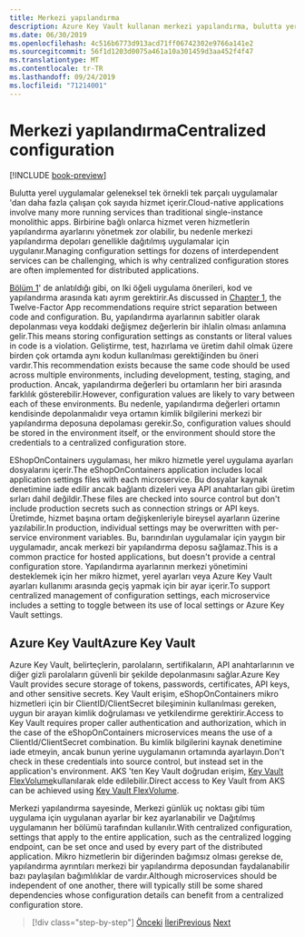 ```yaml
---
title: Merkezi yapılandırma
description: Azure Key Vault kullanan merkezi yapılandırma, bulutta yerel uygulamaların yönetilmesini kolaylaştırabilir.
ms.date: 06/30/2019
ms.openlocfilehash: 4c516b6773d913acd71ff06742302e9766a141e2
ms.sourcegitcommit: 56f1d1203d0075a461a10a301459d3aa452f4f47
ms.translationtype: MT
ms.contentlocale: tr-TR
ms.lasthandoff: 09/24/2019
ms.locfileid: "71214001"
---
```

# <a name="centralized-configuration"></a><span data-ttu-id="9228a-103">Merkezi yapılandırma</span><span class="sxs-lookup"><span data-stu-id="9228a-103">Centralized configuration</span></span>

[!INCLUDE [book-preview](../../../includes/book-preview.md)]

<span data-ttu-id="9228a-104">Bulutta yerel uygulamalar geleneksel tek örnekli tek parçalı uygulamalar 'dan daha fazla çalışan çok sayıda hizmet içerir.</span><span class="sxs-lookup"><span data-stu-id="9228a-104">Cloud-native applications involve many more running services than traditional single-instance monolithic apps.</span></span> <span data-ttu-id="9228a-105">Birbirine bağlı onlarca hizmet veren hizmetlerin yapılandırma ayarlarını yönetmek zor olabilir, bu nedenle merkezi yapılandırma depoları genellikle dağıtılmış uygulamalar için uygulanır.</span><span class="sxs-lookup"><span data-stu-id="9228a-105">Managing configuration settings for dozens of interdependent services can be challenging, which is why centralized configuration stores are often implemented for distributed applications.</span></span>

<span data-ttu-id="9228a-106">[Bölüm 1](introduction.md)' de anlatıldığı gibi, on Iki öğeli uygulama önerileri, kod ve yapılandırma arasında katı ayrım gerektirir.</span><span class="sxs-lookup"><span data-stu-id="9228a-106">As discussed in [Chapter 1](introduction.md), the Twelve-Factor App recommendations require strict separation between code and configuration.</span></span> <span data-ttu-id="9228a-107">Bu, yapılandırma ayarlarının sabitler olarak depolanması veya koddaki değişmez değerlerin bir ihlalin olması anlamına gelir.</span><span class="sxs-lookup"><span data-stu-id="9228a-107">This means storing configuration settings as constants or literal values in code is a violation.</span></span> <span data-ttu-id="9228a-108">Geliştirme, test, hazırlama ve üretim dahil olmak üzere birden çok ortamda aynı kodun kullanılması gerektiğinden bu öneri vardır.</span><span class="sxs-lookup"><span data-stu-id="9228a-108">This recommendation exists because the same code should be used across multiple environments, including development, testing, staging, and production.</span></span> <span data-ttu-id="9228a-109">Ancak, yapılandırma değerleri bu ortamların her biri arasında farklılık gösterebilir.</span><span class="sxs-lookup"><span data-stu-id="9228a-109">However, configuration values are likely to vary between each of these environments.</span></span> <span data-ttu-id="9228a-110">Bu nedenle, yapılandırma değerleri ortamın kendisinde depolanmalıdır veya ortamın kimlik bilgilerini merkezi bir yapılandırma deposuna depolaması gerekir.</span><span class="sxs-lookup"><span data-stu-id="9228a-110">So, configuration values should be stored in the environment itself, or the environment should store the credentials to a centralized configuration store.</span></span>

<span data-ttu-id="9228a-111">EShopOnContainers uygulaması, her mikro hizmetle yerel uygulama ayarları dosyalarını içerir.</span><span class="sxs-lookup"><span data-stu-id="9228a-111">The eShopOnContainers application includes local application settings files with each microservice.</span></span> <span data-ttu-id="9228a-112">Bu dosyalar kaynak denetimine iade edilir ancak bağlantı dizeleri veya API anahtarları gibi üretim sırları dahil değildir.</span><span class="sxs-lookup"><span data-stu-id="9228a-112">These files are checked into source control but don't include production secrets such as connection strings or API keys.</span></span> <span data-ttu-id="9228a-113">Üretimde, hizmet başına ortam değişkenleriyle bireysel ayarların üzerine yazılabilir.</span><span class="sxs-lookup"><span data-stu-id="9228a-113">In production, individual settings may be overwritten with per-service environment variables.</span></span> <span data-ttu-id="9228a-114">Bu, barındırılan uygulamalar için yaygın bir uygulamadır, ancak merkezi bir yapılandırma deposu sağlamaz.</span><span class="sxs-lookup"><span data-stu-id="9228a-114">This is a common practice for hosted applications, but doesn't provide a central configuration store.</span></span> <span data-ttu-id="9228a-115">Yapılandırma ayarlarının merkezi yönetimini desteklemek için her mikro hizmet, yerel ayarları veya Azure Key Vault ayarları kullanımı arasında geçiş yapmak için bir ayar içerir.</span><span class="sxs-lookup"><span data-stu-id="9228a-115">To support centralized management of configuration settings, each microservice includes a setting to toggle between its use of local settings or Azure Key Vault settings.</span></span>

## <a name="azure-key-vault"></a><span data-ttu-id="9228a-116">Azure Key Vault</span><span class="sxs-lookup"><span data-stu-id="9228a-116">Azure Key Vault</span></span>

<span data-ttu-id="9228a-117">Azure Key Vault, belirteçlerin, parolaların, sertifikaların, API anahtarlarının ve diğer gizli parolaların güvenli bir şekilde depolanmasını sağlar.</span><span class="sxs-lookup"><span data-stu-id="9228a-117">Azure Key Vault provides secure storage of tokens, passwords, certificates, API keys, and other sensitive secrets.</span></span> <span data-ttu-id="9228a-118">Key Vault erişim, eShopOnContainers mikro hizmetleri için bir ClientID/ClientSecret bileşiminin kullanılması gereken, uygun bir arayan kimlik doğrulaması ve yetkilendirme gerektirir.</span><span class="sxs-lookup"><span data-stu-id="9228a-118">Access to Key Vault requires proper caller authentication and authorization, which in the case of the eShopOnContainers microservices means the use of a ClientId/ClientSecret combination.</span></span> <span data-ttu-id="9228a-119">Bu kimlik bilgilerini kaynak denetimine iade etmeyin, ancak bunun yerine uygulamanın ortamında ayarlayın.</span><span class="sxs-lookup"><span data-stu-id="9228a-119">Don't check in these credentials into source control, but instead set in the application's environment.</span></span> <span data-ttu-id="9228a-120">AKS 'ten Key Vault doğrudan erişim, [Key Vault FlexVolume](https://github.com/Azure/kubernetes-keyvault-flexvol)kullanılarak elde edilebilir.</span><span class="sxs-lookup"><span data-stu-id="9228a-120">Direct access to Key Vault from AKS can be achieved using [Key Vault FlexVolume](https://github.com/Azure/kubernetes-keyvault-flexvol).</span></span>

<span data-ttu-id="9228a-121">Merkezi yapılandırma sayesinde, Merkezi günlük uç noktası gibi tüm uygulama için uygulanan ayarlar bir kez ayarlanabilir ve Dağıtılmış uygulamanın her bölümü tarafından kullanılır.</span><span class="sxs-lookup"><span data-stu-id="9228a-121">With centralized configuration, settings that apply to the entire application, such as the centralized logging endpoint, can be set once and used by every part of the distributed application.</span></span> <span data-ttu-id="9228a-122">Mikro hizmetlerin bir diğerinden bağımsız olması gerekse de, yapılandırma ayrıntıları merkezi bir yapılandırma deposundan faydalanabilir bazı paylaşılan bağımlılıklar de vardır.</span><span class="sxs-lookup"><span data-stu-id="9228a-122">Although microservices should be independent of one another, there will typically still be some shared dependencies whose configuration details can benefit from a centralized configuration store.</span></span>

>[!div class="step-by-step"]
><span data-ttu-id="9228a-123">[Önceki](deploy-eshoponcontainers-azure.md)
>[İleri](scale-applications.md)</span><span class="sxs-lookup"><span data-stu-id="9228a-123">[Previous](deploy-eshoponcontainers-azure.md)
[Next](scale-applications.md)</span></span>
